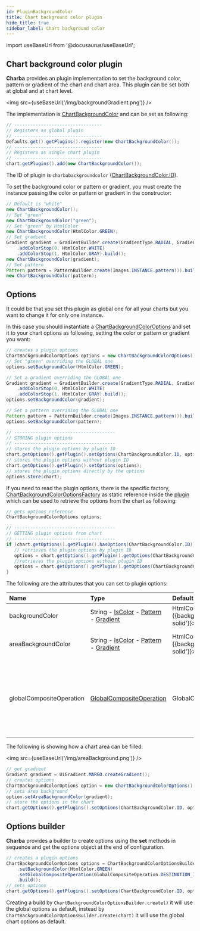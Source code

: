 ```yaml
---
id: PluginBackgroundColor
title: Chart background color plugin
hide_title: true
sidebar_label: Chart background color
---
```

import useBaseUrl from '@docusaurus/useBaseUrl';

## Chart background color plugin

**Charba** provides an plugin implementation to set the background color, pattern or gradient of the chart and chart area. This plugin can be set both at global and at chart level.

<img src={useBaseUrl('/img/backgroundGradient.png')} />

The implementation is [ChartBackgroundColor](https://pepstock-org.github.io/Charba/5.7/org/pepstock/charba/client/impl/plugins/ChartBackgroundColor.html) and can be set as following:

```java
// ---------------------------------
// Registers as global plugin
// ---------------------------------
Defaults.get().getPlugins().register(new ChartBackgroundColor());
// ---------------------------------
// Registers as single chart plugin
// ---------------------------------
chart.getPlugins().add(new ChartBackgroundColor());
```

The ID of plugin is `charbabackgroundcolor` ([ChartBackgroundColor.ID](https://pepstock-org.github.io/Charba/5.7/org/pepstock/charba/client/impl/plugins/ChartBackgroundColor.html#ID)).

To set the background color or pattern or gradient, you must create the instance passing the color or pattern or gradient in the constructor:

```java
// Default is "white"
new ChartBackgroundColor();
// Set "green"
new ChartBackgroundColor("green");
// Set "green" by HtmlColor
new ChartBackgroundColor(HtmlColor.GREEN);
// Set gradient
Gradient gradient = GradientBuilder.create(GradientType.RADIAL, GradientOrientation.IN_OUT, GradientScope.CANVAS)
	.addColorStop(0, HtmlColor.WHITE)
	.addColorStop(1, HtmlColor.GRAY).build();
new ChartBackgroundColor(gradient);
// Set pattern
Pattern pattern = PatternBuilder.create(Images.INSTANCE.pattern()).build();
new ChartBackgroundColor(pattern);
```

## Options 

It could be that you set this plugin as global one for all your charts but you want to change it for only one instance.

In this case you should instantiate a [ChartBackgroundColorOptions](https://pepstock-org.github.io/Charba/5.7/org/pepstock/charba/client/impl/plugins/ChartBackgroundColorOptions.html) and set it to your chart options as following, setting the color or pattern or gradient you want:

```java
// creates a plugin options
ChartBackgroundColorOptions options = new ChartBackgroundColorOptions();
// Set "green" overriding the GLOBAL one
options.setBackgroundColor(HtmlColor.GREEN);

// Set a gradient overriding the GLOBAL one
Gradient gradient = GradientBuilder.create(GradientType.RADIAL, GradientOrientation.IN_OUT, GradientScope.CANVAS)
	.addColorStop(0, HtmlColor.WHITE)
	.addColorStop(1, HtmlColor.GRAY).build();
options.setBackgroundColor(gradient);

// Set a pattern overriding the GLOBAL one
Pattern pattern = PatternBuilder.create(Images.INSTANCE.pattern()).build();
options.setBackgroundColor(pattern);

// --------------------------------------
// STORING plugin options
// --------------------------------------
// stores the plugin options by plugin ID
chart.getOptions().getPlugin().setOptions(ChartBackgroundColor.ID, options);
// stores the plugin options without plugin ID
chart.getOptions().getPlugin().setOptions(options);
// stores the plugin options directly by the options
options.store(chart);
```

If you need to read the plugin options, there is the specific factory, [ChartBackgroundColorOptionsFactory](https://pepstock-org.github.io/Charba/5.7/org/pepstock/charba/client/impl/plugins/ChartBackgroundColorOptionsFactory.html) as static reference inside the [plugin](https://pepstock-org.github.io/Charba/5.7/org/pepstock/charba/client/impl/plugins/ChartBackgroundColor.html) which can be used to retrieve the options from the chart as following:

```java
// gets options reference
ChartBackgroundColorOptions options;

// --------------------------------------
// GETTING plugin options from chart
// --------------------------------------
if (chart.getOptions().getPlugin().hasOptions(ChartBackgroundColor.ID)){
   // retrieves the plugin options by plugin ID
   options = chart.getOptions().getPlugin().getOptions(ChartBackgroundColor.ID, ChartBackgroundColor.FACTORY);
   //retrieves the plugin options without plugin ID
   options = chart.getOptions().getPlugin().getOptions(ChartBackgroundColor.FACTORY);
}
```

The following are the attributes that you can set to plugin options:

| Name | Type | Default | Description
| :- | :- | :- | :-
| backgroundColor | String - [IsColor](https://pepstock-org.github.io/Charba/5.7/org/pepstock/charba/client/colors/IsColor.html) - [Pattern](https://pepstock-org.github.io/Charba/5.7/org/pepstock/charba/client/colors/Pattern.html) - [Gradient](https://pepstock-org.github.io/Charba/5.7/org/pepstock/charba/client/colors/Gradient.html) | HtmlColor.WHITE - <span style={{backgroundColor: 'white', border: '1px solid'}}>&nbsp;&nbsp;&nbsp;&nbsp;&nbsp;&nbsp;&nbsp;&nbsp;</span> | The fill color of the chart background.
| areaBackgroundColor | String - [IsColor](https://pepstock-org.github.io/Charba/5.7/org/pepstock/charba/client/colors/IsColor.html) - [Pattern](https://pepstock-org.github.io/Charba/5.7/org/pepstock/charba/client/colors/Pattern.html) - [Gradient](https://pepstock-org.github.io/Charba/5.7/org/pepstock/charba/client/colors/Gradient.html) | HtmlColor.WHITE - <span style={{backgroundColor: 'white', border: '1px solid'}}>&nbsp;&nbsp;&nbsp;&nbsp;&nbsp;&nbsp;&nbsp;&nbsp;</span> | The fill color of the chart area background. 
| globalCompositeOperation | [GlobalCompositeOperation](https://pepstock-org.github.io/Charba/5.7/org/pepstock/charba/client/dom/enums/GlobalCompositeOperation.html) | GlobalCompositeOperation.SOURCE_OVER | The type of compositing operation to apply when drawing new shapes.<br/><br/> See [here](https://developer.mozilla.org/en-US/docs/Web/API/CanvasRenderingContext2D/globalCompositeOperation) more details.

The following is showing how a chart area can be filled:

<img src={useBaseUrl('/img/areaBackground.png')} />

```java
// get gradient
Gradient gradient = UiGradient.MARGO.createGradient();
// creates options
ChartBackgroundColorOptions option = new ChartBackgroundColorOptions();
// sets area background
option.setAreaBackgroundColor(gradient);
// store the options in the chart
chart.getOptions().getPlugins().setOptions(ChartBackgroundColor.ID, option);
```

## Options builder

**Charba** provides a builder to create options using the **set** methods in sequence and get the options object at the end of configuration.

```java
// creates a plugin options
ChartBackgroundColorOptions options = ChartBackgroundColorOptionsBuilder.create()
	.setBackgroundColor(HtmlColor.GREEN)
	.setGlobalCompositeOperation(GlobalCompositeOperation.DESTINATION_IN)
	.build();
// sets options
chart.getOptions().getPlugins().setOptions(ChartBackgroundColor.ID, options);
```

Creating a build by `ChartBackgroundColorOptionsBuilder.create()` it will use the global options as default, instead by `ChartBackgroundColorOptionsBuilder.create(chart)` it will use the global chart options as default.
 